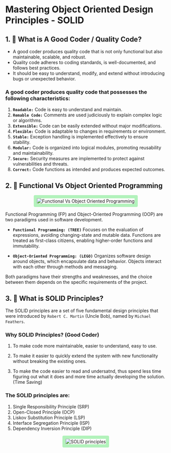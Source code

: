 # Mastering Object Oriented Design Principles - SOLID

## 1. 📝 What is A Good Coder / Quality Code?

- A good coder produces quality code that is not only functional but also maintainable, scalable, and robust.
- Quality code adheres to coding standards, is well-documented, and follows best practices.
- It should be easy to understand, modify, and extend without introducing bugs or unexpected behavior.

### A good coder produces quality code that possesses the following characteristics:

1. **`Readable:`** Code is easy to understand and maintain.
2. **`Remable Code:`** Comments are used judiciously to explain complex logic or algorithms.
3. **`Extensible:`** Code can be easily extended without major modifications.
4. **`Flexible:`** Code is adaptable to changes in requirements or environment.
5. **`Stable:`** Exception handling is implemented effectively to ensure stability.
6. **`Modular:`** Code is organized into logical modules, promoting reusability and maintainability.
7. **`Secure:`** Security measures are implemented to protect against vulnerabilities and threats.
8. **`Correct:`** Code functions as intended and produces expected outcomes.

## 2. 📝 Functional Vs Object Oriented Programming

<p align="center">
  <img src="https://res.cloudinary.com/dq3pru6ji/image/upload/v1711514940/Functional_and_OOP_dzt9xx.png" alt="Functional Vs Object Oriented Programming" style="border: 10px solid #b2f2bb; border-radius: 4px;">
</p>

Functional Programming (FP) and Object-Oriented Programming (OOP) are two paradigms used in software development.

- **`Functional Programming: (TREE)`** Focuses on the evaluation of expressions, avoiding changing-state and mutable data. Functions are treated as first-class citizens, enabling higher-order functions and immutability.

- **`Object-Oriented Programming: (LEGO)`** Organizes software design around objects, which encapsulate data and behavior. Objects interact with each other through methods and messaging.

Both paradigms have their strengths and weaknesses, and the choice between them depends on the specific requirements of the project.

## 3. 📝 What is SOLID Principles?

The SOLID principles are a set of five fundamental design principles that were introduced by `Robert C. Martin` (Uncle Bob), named by `Michael Feathers`.

### Why SOLID Principles? (Good Coder)

1. To make code more maintainable, easier to understand, easy to use.

2. To make it easier to quickly extend the system with new functionality without breaking the existing ones.

3. To make the code easier to read and undersatnd, thus spend less time figuring out what it does and more time actually developing the solution. (Time Saving)

### The SOLID principles are:

1. Single Responsibility Principle (SRP)
2. Open-Closed Principle (OCP)
3. Liskov Substitution Principle (LSP)
4. Interface Segregation Principle (ISP)
5. Dependency Inversion Principle (DIP)

<p align="center">
  <img src="https://res.cloudinary.com/dq3pru6ji/image/upload/v1711516442/SOLID_rlbt5u.png" alt="SOLID principles" style="border: 10px solid #b2f2bb; border-radius: 4px;">
</p>
